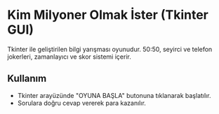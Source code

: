 # Kim Milyoner Olmak İster (Tkinter GUI)

Tkinter ile geliştirilen bilgi yarışması oyunudur. 50:50, seyirci ve telefon jokerleri, zamanlayıcı ve skor sistemi içerir.

## Kullanım
- Tkinter arayüzünde "OYUNA BAŞLA" butonuna tıklanarak başlatılır.
- Sorulara doğru cevap vererek para kazanılır.